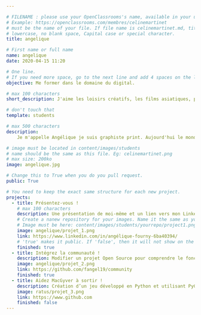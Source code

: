 ```yaml
---

# FILENAME : please use your OpenClassrooms's name, available in your url.
# Example: https://openclassrooms.com/membres/celinemartinet
# must be the name of your file. If file name is celinemartinet.md, title is celinemartinet.
# lowercase, no blank space, Capital case or special character.
title: angelique

# First name or full name
name: angelique
date: 2020-04-15 11:20

# One line.
# If you need more space, go to the next line and add 4 spaces on the left, as in 'description'.
objective: Me former dans le domaine du digital.

# max 100 characters
short_description: J'aime les loisirs créatifs, les films asiatiques, prendre un verre en terrasse avec mon frère

# don't touch that
template: students

# max 500 characters
description:
    Je m'appelle Angélique je suis graphiste print. Aujourd'hui le monde change très vite il faut donc savoir s'adapter. C'est pour cette raison que je suis ici. Je suis heureuse de pouvoir apprendre une nouvelle discipline et bientôt l'ajouter à mon parcour professionnel.  

# image must be located in content/images/students
# name should be the same as this file. Eg: celinemartinet.png
# max size: 200ko
image: angelique.jpg

# Change this to True when you do you pull request.
public: True

# You need to keep the exact same structure for each new project.
projects:
  - title: Présentez-vous !
    # max 100 characters
    description: Une présentation de moi-même et un lien vers mon LinkedIn.
    # Create a nanew repository for your images. Name it the same as your nickname and profile picture.
    # Image must be here: content/images/students/yourrepo/project1.png
    image: angelique/projet_1.png
    link: https://www.linkedin.com/in/angélique-fourny-6ba40394/
    # 'true' makes it public. If 'false', then it will not show on the website.
    finished: true
  - title: Intégrez la communauté !
    description: Modifier un projet Open Source pour comprendre le fonctionnement de Git, de Github et des pull requests.
    image: angelique/projet_2.png
    link: https://github.com/fangel19/community
    finished: true
  - title: Aidez MacGyver à sortir !
    description: Création d’un jeu développé en Python et utilisant PyGame.
    image: ratus/projet_3.png
    link: https://www.github.com
    finished: false
---
```



